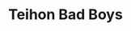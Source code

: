 --- 
title: "Teihon Bad Boys"
publishdate: "2019-3-13T16:48:46+02:00"
src: "https://365manga.net/manga/teihon-bad-boys"
image: "https://data.365manga.net/images/thumbnails/24688-teihon-bad-boys.jpg"
description: ""
---